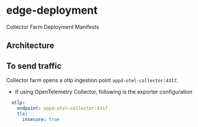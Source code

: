 # edge-deployment
Collector Farm Deployment Manifests


## Architecture






## To send traffic
Collector farm opens a otlp ingestion point `appd-otel-collector:4317`.  

- If using OpenTelemetry Collector, following is the exporter configuration
```yaml
  otlp:
    endpoint: appd-otel-collector:4317
    tls:
      insecure: true
```

